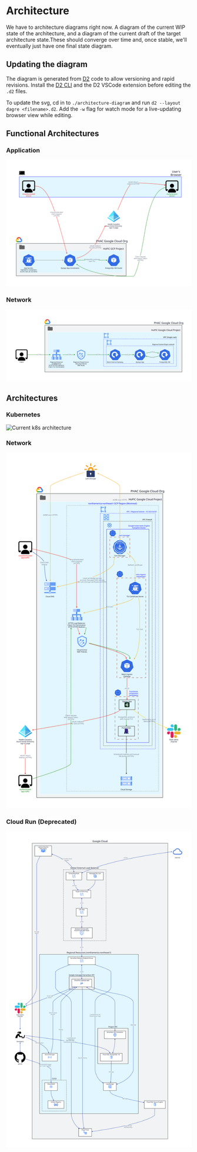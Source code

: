 # Architecture

We have to architecture diagrams right now. A diagram of the current WIP state of the architecture, and a diagram of the current draft of the target architecture state.These should converge over time and, once stable, we'll eventually just have one final state diagram. 

## Updating the diagram

The diagram is generated from [D2](https://d2lang.com/) code to allow versioning and rapid revisions. Install the [D2 CLI](dev-env-secret-pattern) and the D2 VSCode extension before editing the `.d2` files.

To update the svg, cd in to `./architecture-diagram` and run `d2 --layout dagre <filename>.d2`. Add the `-w` flag for watch mode for a live-updating browser view while editing.

## Functional Architectures

### Application

![Functional component architecture](architecture-functional-components.svg)

### Network

![Functional network architecture](architecture-functional-network.svg)

## Architectures

### Kubernetes

![Current k8s architecture](architecture-k8s.svg)

### Network

![Current network architecture](architecture-network.svg)

### Cloud Run (Deprecated)

![Old Cloud Run architecture](architecture-cloud-run.svg)
